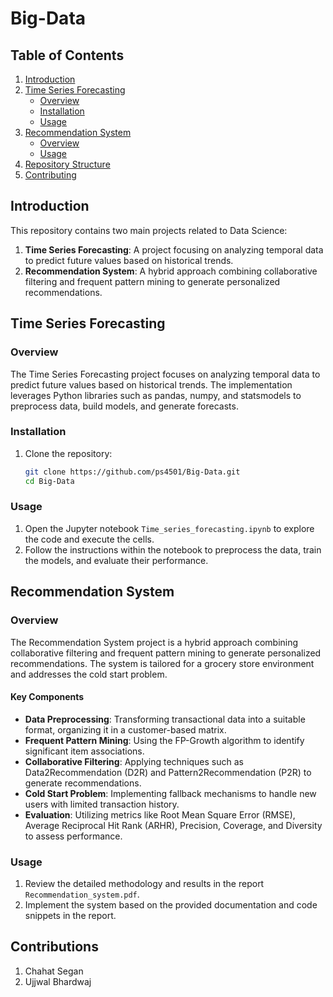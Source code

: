 # Big-Data


## Table of Contents
1. [Introduction](#introduction)
2. [Time Series Forecasting](#time-series-forecasting)
    - [Overview](#overview)
    - [Installation](#installation)
    - [Usage](#usage)
3. [Recommendation System](#recommendation-system)
    - [Overview](#overview-1)
    - [Usage](#usage-1)
4. [Repository Structure](#repository-structure)
5. [Contributing](#contributing)


## Introduction
This repository contains two main projects related to Data Science:
1. **Time Series Forecasting**: A project focusing on analyzing temporal data to predict future values based on historical trends.
2. **Recommendation System**: A hybrid approach combining collaborative filtering and frequent pattern mining to generate personalized recommendations.

## Time Series Forecasting

### Overview
The Time Series Forecasting project focuses on analyzing temporal data to predict future values based on historical trends. The implementation leverages Python libraries such as pandas, numpy, and statsmodels to preprocess data, build models, and generate forecasts.

### Installation
1. Clone the repository:
    ```sh
    git clone https://github.com/ps4501/Big-Data.git
    cd Big-Data
    ```

### Usage
1. Open the Jupyter notebook `Time_series_forecasting.ipynb` to explore the code and execute the cells.
2. Follow the instructions within the notebook to preprocess the data, train the models, and evaluate their performance.

## Recommendation System

### Overview
The Recommendation System project is a hybrid approach combining collaborative filtering and frequent pattern mining to generate personalized recommendations. The system is tailored for a grocery store environment and addresses the cold start problem.

#### Key Components
- **Data Preprocessing**: Transforming transactional data into a suitable format, organizing it in a customer-based matrix.
- **Frequent Pattern Mining**: Using the FP-Growth algorithm to identify significant item associations.
- **Collaborative Filtering**: Applying techniques such as Data2Recommendation (D2R) and Pattern2Recommendation (P2R) to generate recommendations.
- **Cold Start Problem**: Implementing fallback mechanisms to handle new users with limited transaction history.
- **Evaluation**: Utilizing metrics like Root Mean Square Error (RMSE), Average Reciprocal Hit Rank (ARHR), Precision, Coverage, and Diversity to assess performance.

### Usage
1. Review the detailed methodology and results in the report `Recommendation_system.pdf`.
2. Implement the system based on the provided documentation and code snippets in the report.


## Contributions
1. Chahat Segan
2. Ujjwal Bhardwaj
